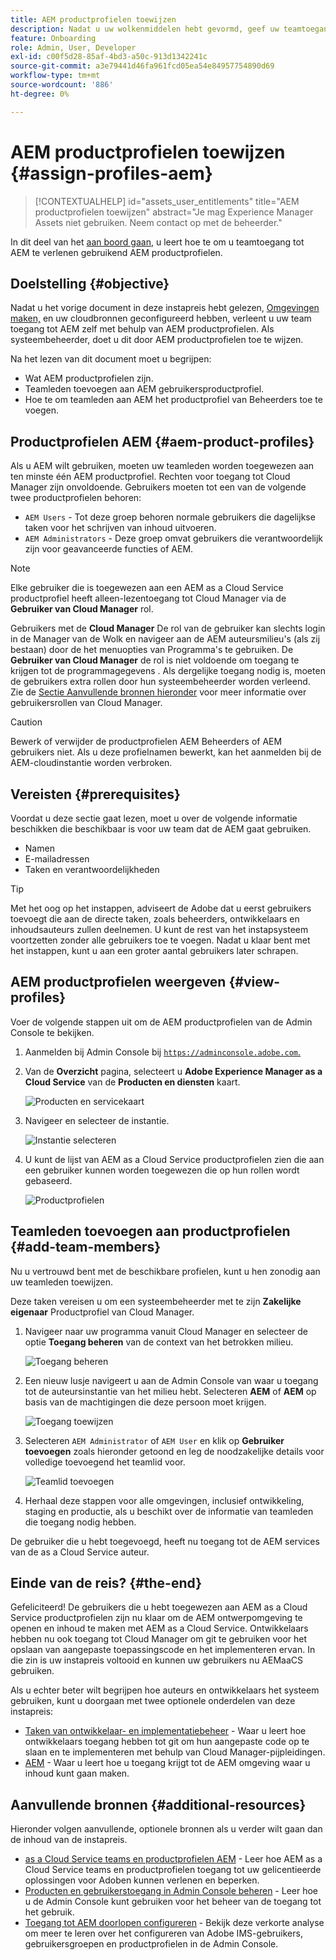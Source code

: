 ```yaml
---
title: AEM productprofielen toewijzen
description: Nadat u uw wolkenmiddelen hebt gevormd, geef uw teamtoegang tot AEM zich gebruikend AEM productprofielen.
feature: Onboarding
role: Admin, User, Developer
exl-id: c00f5d28-85af-4bd3-a50c-913d1342241c
source-git-commit: a3e79441d46fa961fcd05ea54e84957754890d69
workflow-type: tm+mt
source-wordcount: '886'
ht-degree: 0%

---
```


# AEM productprofielen toewijzen {#assign-profiles-aem}

>[!CONTEXTUALHELP]
>id="assets_user_entitlements"
>title="AEM productprofielen toewijzen"
>abstract="Je mag Experience Manager Assets niet gebruiken. Neem contact op met de beheerder."

In dit deel van het [aan boord gaan,](overview.md) u leert hoe te om u teamtoegang tot AEM te verlenen gebruikend AEM productprofielen.

## Doelstelling {#objective}

Nadat u het vorige document in deze instapreis hebt gelezen, [Omgevingen maken,](create-environments.md) en uw cloudbronnen geconfigureerd hebben, verleent u uw team toegang tot AEM zelf met behulp van AEM productprofielen. Als systeembeheerder, doet u dit door AEM productprofielen toe te wijzen.

Na het lezen van dit document moet u begrijpen:

* Wat AEM productprofielen zijn.
* Teamleden toevoegen aan AEM gebruikersproductprofiel.
* Hoe te om teamleden aan AEM het productprofiel van Beheerders toe te voegen.

## Productprofielen AEM {#aem-product-profiles}

Als u AEM wilt gebruiken, moeten uw teamleden worden toegewezen aan ten minste één AEM productprofiel. Rechten voor toegang tot Cloud Manager zijn onvoldoende. Gebruikers moeten tot een van de volgende twee productprofielen behoren:

* `AEM Users` - Tot deze groep behoren normale gebruikers die dagelijkse taken voor het schrijven van inhoud uitvoeren.
* `AEM Administrators` - Deze groep omvat gebruikers die verantwoordelijk zijn voor geavanceerde functies of AEM.

>[!NOTE]
>
>Elke gebruiker die is toegewezen aan een AEM as a Cloud Service productprofiel heeft alleen-lezentoegang tot Cloud Manager via de **Gebruiker van Cloud Manager** rol.
>
>Gebruikers met de **Cloud Manager** De rol van de gebruiker kan slechts login in de Manager van de Wolk en navigeer aan de AEM auteursmilieu&#39;s (als zij bestaan) door de het menuopties van Programma&#39;s te gebruiken. De **Gebruiker van Cloud Manager** de rol is niet voldoende om toegang te krijgen tot de programmagegevens . Als dergelijke toegang nodig is, moeten de gebruikers extra rollen door hun systeembeheerder worden verleend.
>Zie de [Sectie Aanvullende bronnen hieronder](#additional-resources) voor meer informatie over gebruikersrollen van Cloud Manager.

>[!CAUTION]
>
>Bewerk of verwijder de productprofielen AEM Beheerders of AEM gebruikers niet. Als u deze profielnamen bewerkt, kan het aanmelden bij de AEM-cloudinstantie worden verbroken.

## Vereisten {#prerequisites}

Voordat u deze sectie gaat lezen, moet u over de volgende informatie beschikken die beschikbaar is voor uw team dat de AEM gaat gebruiken.

* Namen
* E-mailadressen
* Taken en verantwoordelijkheden

>[!TIP]
>
>Met het oog op het instappen, adviseert de Adobe dat u eerst gebruikers toevoegt die aan de directe taken, zoals beheerders, ontwikkelaars en inhoudsauteurs zullen deelnemen. U kunt de rest van het instapsysteem voortzetten zonder alle gebruikers toe te voegen. Nadat u klaar bent met het instappen, kunt u aan een groter aantal gebruikers later schrapen.

## AEM productprofielen weergeven {#view-profiles}

Voer de volgende stappen uit om de AEM productprofielen van de Admin Console te bekijken.

1. Aanmelden bij Admin Console bij [`https://adminconsole.adobe.com`.](https://adminconsole.adobe.com)

1. Van de **Overzicht** pagina, selecteert u **Adobe Experience Manager as a Cloud Service** van de **Producten en diensten** kaart.

   ![Producten en servicekaart](/help/journey-onboarding/assets/assign-team1.png)

1. Navigeer en selecteer de instantie.

   ![Instantie selecteren](/help/journey-onboarding/assets/cloud-profiles-1.png)

1. U kunt de lijst van AEM as a Cloud Service productprofielen zien die aan een gebruiker kunnen worden toegewezen die op hun rollen wordt gebaseerd.

   ![Productprofielen](/help/journey-onboarding/assets/cloud-profiles-2.png)

## Teamleden toevoegen aan productprofielen {#add-team-members}

Nu u vertrouwd bent met de beschikbare profielen, kunt u hen zonodig aan uw teamleden toewijzen.

Deze taken vereisen u om een systeembeheerder met te zijn **Zakelijke eigenaar** Productprofiel van Cloud Manager.

1. Navigeer naar uw programma vanuit Cloud Manager en selecteer de optie **Toegang beheren** van de context van het betrokken milieu.

   ![Toegang beheren](/help/journey-onboarding/assets/add-team1.png)

1. Een nieuw lusje navigeert u aan de Admin Console van waar u toegang tot de auteursinstantie van het milieu hebt. Selecteren **AEM** of **AEM** op basis van de machtigingen die deze persoon moet krijgen.

   ![Toegang toewijzen](/help/journey-onboarding/assets/add-team2.png)

1. Selecteren `AEM Administrator` of `AEM User` en klik op **Gebruiker toevoegen** zoals hieronder getoond en leg de noodzakelijke details voor volledige toevoegend het teamlid voor.

   ![Teamlid toevoegen](/help/journey-onboarding/assets/add-team3.png)

1. Herhaal deze stappen voor alle omgevingen, inclusief ontwikkeling, staging en productie, als u beschikt over de informatie van teamleden die toegang nodig hebben.

De gebruiker die u hebt toegevoegd, heeft nu toegang tot de AEM services van de as a Cloud Service auteur.

## Einde van de reis? {#the-end}

Gefeliciteerd! De gebruikers die u hebt toegewezen aan AEM as a Cloud Service productprofielen zijn nu klaar om de AEM ontwerpomgeving te openen en inhoud te maken met AEM as a Cloud Service. Ontwikkelaars hebben nu ook toegang tot Cloud Manager om git te gebruiken voor het opslaan van aangepaste toepassingscode en het implementeren ervan. In die zin is uw instapreis voltooid en kunnen uw gebruikers nu AEMaaCS gebruiken.

Als u echter beter wilt begrijpen hoe auteurs en ontwikkelaars het systeem gebruiken, kunt u doorgaan met twee optionele onderdelen van deze instapreis:

* [Taken van ontwikkelaar- en implementatiebeheer](developers.md) - Waar u leert hoe ontwikkelaars toegang hebben tot git om hun aangepaste code op te slaan en te implementeren met behulp van Cloud Manager-pijpleidingen.
* [AEM](aem-users.md) - Waar u leert hoe u toegang krijgt tot de AEM omgeving waar u inhoud kunt gaan maken.

## Aanvullende bronnen {#additional-resources}

Hieronder volgen aanvullende, optionele bronnen als u verder wilt gaan dan de inhoud van de instapreis.

* [as a Cloud Service teams en productprofielen AEM](/help/onboarding/aem-cs-team-product-profiles.md) - Leer hoe AEM as a Cloud Service teams en productprofielen toegang tot uw gelicentieerde oplossingen voor Adoben kunnen verlenen en beperken.
* [Producten en gebruikerstoegang in Admin Console beheren](/help/security/ims-support.md#managing-products-and-user-access-in-admin-console) - Leer hoe u de Admin Console kunt gebruiken voor het beheer van de toegang tot het gebruik.
* [Toegang tot AEM doorlopen configureren](https://experienceleague.adobe.com/docs/experience-manager-learn/cloud-service/accessing/walk-through.html) - Bekijk deze verkorte analyse om meer te leren over het configureren van Adobe IMS-gebruikers, gebruikersgroepen en productprofielen in de Admin Console.

